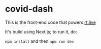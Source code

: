 # covid-dash

This is the front-end code that powers [rt.live](https://rt.live)

It's build using Next.js; to run it, do:

`npm install` and then `npm run dev`
